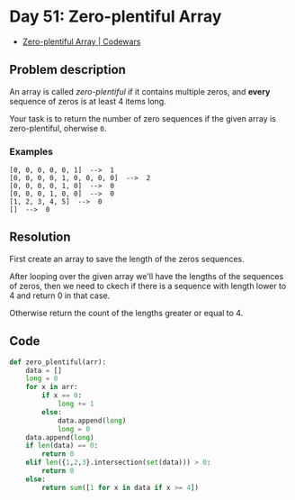 # Day 51: Zero-plentiful Array

- [Zero-plentiful Array | Codewars](https://www.codewars.com/kata/59e270da7997cba3d3000041)

## Problem description

An array is called _zero-plentiful_ if it contains multiple zeros, and **every** sequence of zeros is at least 4 items long.

Your task is to return the number of zero sequences if the given array is zero-plentiful, oherwise `0`.

### Examples

```text
[0, 0, 0, 0, 0, 1]  -->  1
[0, 0, 0, 0, 1, 0, 0, 0, 0]  -->  2
[0, 0, 0, 0, 1, 0]  -->  0
[0, 0, 0, 1, 0, 0]  -->  0
[1, 2, 3, 4, 5]  -->  0
[]  -->  0
```

## Resolution

First create an array to save the length of the zeros sequences.

After looping over the given array we'll have the lengths of the sequences of zeros, then we need to ckech if there is a sequence with length lower to 4 and return 0 in that case.

Otherwise return the count of the lengths greater or equal to 4.

## Code

```python
def zero_plentiful(arr):
    data = []
    long = 0
    for x in arr:
        if x == 0:
            long += 1
        else:
            data.append(long)
            long = 0
    data.append(long)
    if len(data) == 0:
        return 0
    elif len({1,2,3}.intersection(set(data))) > 0:
        return 0
    else:
        return sum([1 for x in data if x >= 4])
```
